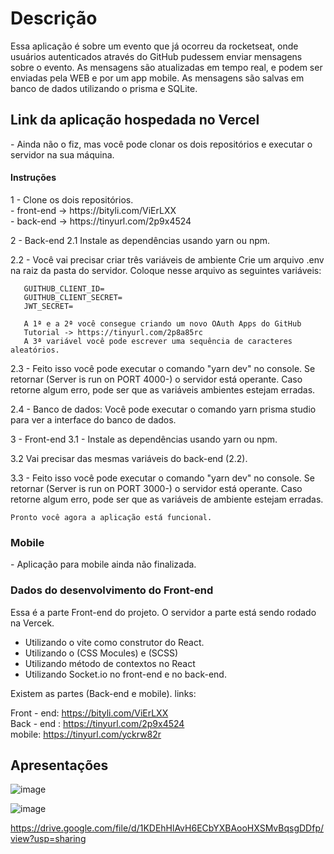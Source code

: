 <h1> Descrição </h1>
Essa aplicação é sobre um evento que já ocorreu da rocketseat, onde usuários autenticados através do
GitHub pudessem enviar mensagens sobre o evento. As mensagens são atualizadas em tempo real, e podem ser enviadas
pela WEB e por um app mobile. 
As mensagens são salvas em banco de dados utilizando o prisma e SQLite.

<h2> Link da aplicação hospedada no Vercel </h2>
- Ainda não o fiz, mas você pode clonar os dois repositórios e executar o servidor na sua máquina.

<h4> Instruções </h4>
1 - Clone os dois repositórios. </br>
   - front-end -> https://bityli.com/ViErLXX </br>
   - back-end  -> https://tinyurl.com/2p9x4524

2 - Back-end
 2.1 Instale as dependências usando yarn ou npm.
 
 2.2 - Você vai precisar criar três variáveis de ambiente
       Crie um arquivo .env na raiz da pasta do servidor.
       Coloque nesse arquivo as seguintes variáveis:

       GUITHUB_CLIENT_ID=
       GUITHUB_CLIENT_SECRET=
       JWT_SECRET=

       A 1ª e a 2ª você consegue criando um novo OAuth Apps do GitHub 
       Tutorial -> https://tinyurl.com/2p8a85rc 
       A 3ª variável você pode escrever uma sequência de caracteres aleatórios.

 2.3 - Feito isso você pode executar o comando "yarn dev" no console.
       Se retornar (Server is run on PORT 4000-) o servidor está operante.
       Caso retorne algum erro, pode ser que as variáveis ambientes estejam erradas.

 2.4 - Banco de dados:  Você pode executar o comando yarn prisma studio para ver a interface do banco de dados.

3 - Front-end
 3.1 - Instale as dependências usando yarn ou npm.

 3.2 Vai precisar das mesmas variáveis do back-end (2.2).

 3.3 - Feito isso você pode executar o comando "yarn dev" no console.
       Se retornar (Server is run on PORT 3000-) o servidor está operante.
       Caso retorne algum erro, pode ser que as variáveis de ambiente estejam erradas.

    Pronto você agora a aplicação está funcional.

<h3> Mobile </h3>
- Aplicação para mobile ainda não finalizada.

<h3> Dados do desenvolvimento do Front-end </h3>
Essa é a parte Front-end do projeto.
O servidor a parte está sendo rodado na Vercek.

- Utilizando o vite como construtor do React.
- Utilizando o (CSS Mocules) e (SCSS)
- Utilizando método de contextos no React
- Utilizando Socket.io no front-end e no back-end.

Existem as partes (Back-end e mobile).
links:

Front - end: https://bityli.com/ViErLXX </br>
Back - end : https://tinyurl.com/2p9x4524 </br>
mobile:      https://tinyurl.com/yckrw82r </br>

<h2>Apresentações</h2>

![image](https://user-images.githubusercontent.com/54918988/146004952-0991aa3f-6293-433c-b43b-4c0052cea9b3.png)

![image](https://user-images.githubusercontent.com/54918988/146004921-c465f830-9963-43c5-aae9-60f11068f80c.png)

https://drive.google.com/file/d/1KDEhHlAvH6ECbYXBAooHXSMvBqsgDDfp/view?usp=sharing
